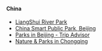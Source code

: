 
#### China
- [LiangShui River Park](https://www.chinaadvent.com/liangshui-river-park/)
- [China Smart Public Park, Beijing](https://www.youtube.com/watch?v=nilIBKiNP_I)
- [Parks in Beijing - Trip Advisor](https://www.tripadvisor.in/Attractions-g294212-Activities-c57-t70-Beijing.html)
- [Nature & Parks in Chongqing](https://www.tripadvisor.in/Attractions-g294213-Activities-c57-Chongqing.html)
